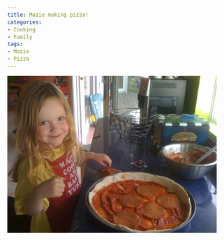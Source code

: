 ```yaml
---
title: Mazie making pizza!
categories:
- Cooking
- Family
tags:
- Mazie
- Pizza
---
```


![](/assets/posts/2009/1c4e090246ff02e8a2f15586cf08a1e1.png)
